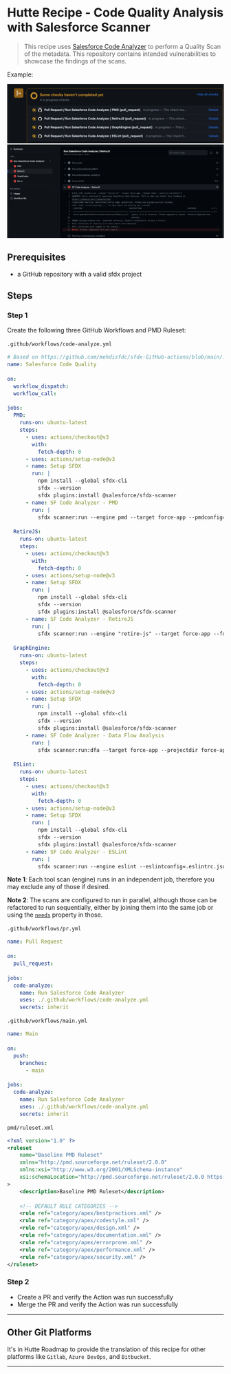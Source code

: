 # Hutte Recipe - Code Quality Analysis with Salesforce Scanner

> This recipe uses [Salesforce Code Analyzer](https://forcedotcom.github.io/sfdx-scanner/) to perform a Quality Scan of the metadata. This repository contains intended vulnerabilities to showcase the findings of the scans.

Example:

![](./documentation/prScan.png)
![](./documentation/retireJsFinding.png)


## Prerequisites

- a GitHub repository with a valid sfdx project

## Steps

### Step 1

Create the following three GitHub Workflows and PMD Ruleset:

`.github/workflows/code-analyze.yml`

```yaml
# Based on https://github.com/mehdisfdc/sfdx-GitHub-actions/blob/main/.github/workflows/main.yml
name: Salesforce Code Quality

on:
  workflow_dispatch:
  workflow_call:

jobs:
  PMD:
    runs-on: ubuntu-latest
    steps:
      - uses: actions/checkout@v3
        with:
          fetch-depth: 0
      - uses: actions/setup-node@v3
      - name: Setup SFDX
        run: |
          npm install --global sfdx-cli
          sfdx --version
          sfdx plugins:install @salesforce/sfdx-scanner
      - name: SF Code Analyzer - PMD
        run: |
          sfdx scanner:run --engine pmd --target force-app --pmdconfig=pmd/ruleset.xml --format table --severity-threshold 3
      
  RetireJS:
    runs-on: ubuntu-latest
    steps:
      - uses: actions/checkout@v3
        with:
          fetch-depth: 0
      - uses: actions/setup-node@v3
      - name: Setup SFDX
        run: |
          npm install --global sfdx-cli
          sfdx --version
          sfdx plugins:install @salesforce/sfdx-scanner 
      - name: SF Code Analyzer - RetireJS
        run: |
          sfdx scanner:run --engine "retire-js" --target force-app --format table --severity-threshold 3 
      
  GraphEngine:
    runs-on: ubuntu-latest
    steps:
      - uses: actions/checkout@v3
        with:
          fetch-depth: 0
      - uses: actions/setup-node@v3
      - name: Setup SFDX
        run: |
          npm install --global sfdx-cli
          sfdx --version
          sfdx plugins:install @salesforce/sfdx-scanner 
      - name: SF Code Analyzer - Data Flow Analysis
        run: |
          sfdx scanner:run:dfa --target force-app --projectdir force-app --format table --severity-threshold 3

  ESLint:
    runs-on: ubuntu-latest
    steps:
      - uses: actions/checkout@v3
        with:
          fetch-depth: 0
      - uses: actions/setup-node@v3
      - name: Setup SFDX
        run: |
          npm install --global sfdx-cli
          sfdx --version
          sfdx plugins:install @salesforce/sfdx-scanner
      - name: SF Code Analyzer - ESLint
        run: |
          sfdx scanner:run --engine eslint --eslintconfig=.eslintrc.json --target "force-app/**/*.js" --format table --severity-threshold 3
```
**Note 1**: Each tool scan (engine) runs in an independent job, therefore you may exclude any of those if desired.

**Note 2**: The scans are configured to run in parallel, although those can be refactored to run sequentially, either by joining them into the same job or using the [`needs`](https://docs.github.com/en/actions/using-jobs/using-jobs-in-a-workflow#defining-prerequisite-jobs) property in those.


`.github/workflows/pr.yml`

```yaml
name: Pull Request

on:
  pull_request:

jobs:
  code-analyze:
    name: Run Salesforce Code Analyzer
    uses: ./.github/workflows/code-analyze.yml
    secrets: inherit
```

`.github/workflows/main.yml`

```yaml
name: Main

on:
  push:
    branches:
      - main

jobs:
  code-analyze:
    name: Run Salesforce Code Analyzer
    uses: ./.github/workflows/code-analyze.yml
    secrets: inherit
```

`pmd/ruleset.xml`

```xml
<?xml version="1.0" ?>
<ruleset
    name="Baseline PMD Ruleset"
    xmlns="http://pmd.sourceforge.net/ruleset/2.0.0"
    xmlns:xsi="http://www.w3.org/2001/XMLSchema-instance"
    xsi:schemaLocation="http://pmd.sourceforge.net/ruleset/2.0.0 https://pmd.sourceforge.io/ruleset_2_0_0.xsd"
>
    <description>Baseline PMD Ruleset</description>

    <!-- DEFAULT RULE CATEGORIES -->
    <rule ref="category/apex/bestpractices.xml" />
    <rule ref="category/apex/codestyle.xml" />
    <rule ref="category/apex/design.xml" />
    <rule ref="category/apex/documentation.xml" />
    <rule ref="category/apex/errorprone.xml" />
    <rule ref="category/apex/performance.xml" />
    <rule ref="category/apex/security.xml" />
</ruleset>
```

### Step 2

- Create a PR and verify the Action was run successfully
- Merge the PR and verify the Action was run successfully

****
## Other Git Platforms

It's in Hutte Roadmap to provide the translation of this recipe for other platforms like `Gitlab`, `Azure DevOps`, and `Bitbucket`.

****
